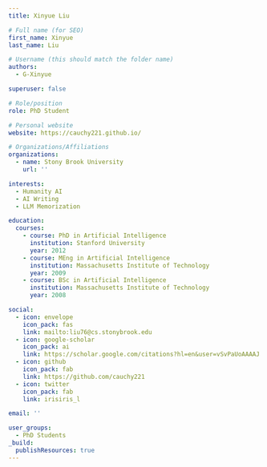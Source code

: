 ```yaml
---
title: Xinyue Liu

# Full name (for SEO)
first_name: Xinyue
last_name: Liu

# Username (this should match the folder name)
authors:
  - G-Xinyue

superuser: false

# Role/position
role: PhD Student

# Personal website
website: https://cauchy221.github.io/

# Organizations/Affiliations
organizations:
  - name: Stony Brook University
    url: ''

interests:
  - Humanity AI
  - AI Writing
  - LLM Memorization

education:
  courses:
    - course: PhD in Artificial Intelligence
      institution: Stanford University
      year: 2012
    - course: MEng in Artificial Intelligence
      institution: Massachusetts Institute of Technology
      year: 2009
    - course: BSc in Artificial Intelligence
      institution: Massachusetts Institute of Technology
      year: 2008

social:
  - icon: envelope
    icon_pack: fas
    link: mailto:liu76@cs.stonybrook.edu
  - icon: google-scholar
    icon_pack: ai
    link: https://scholar.google.com/citations?hl=en&user=vSvPaUoAAAAJ
  - icon: github
    icon_pack: fab
    link: https://github.com/cauchy221
  - icon: twitter
    icon_pack: fab
    link: irisiris_l

email: ''

user_groups:
  - PhD Students
_build:
  publishResources: true
---
```


